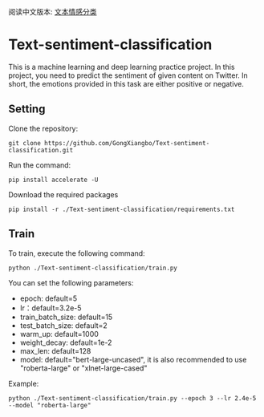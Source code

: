 阅读中文版本: [文本情感分类](README.zh.md)
# Text-sentiment-classification
This is a machine learning and deep learning practice project. In this project, you need to predict the sentiment of given content on Twitter. In short, the emotions provided in this task are either positive or negative.

## Setting
Clone the repository:
```
git clone https://github.com/GongXiangbo/Text-sentiment-classification.git
```
Run the command:
```
pip install accelerate -U
```
Download the required packages
```
pip install -r ./Text-sentiment-classification/requirements.txt
```

## Train
To train, execute the following command: 
```
python ./Text-sentiment-classification/train.py 
```
You can set the following parameters:

- epoch: default=5
- lr：default=3.2e-5
- train_batch_size: default=15
- test_batch_size: default=2
- warm_up: default=1000
- weight_decay: default=1e-2
- max_len: default=128
- model: default="bert-large-uncased", it is also recommended to use "roberta-large" or "xlnet-large-cased"

Example:
```
python ./Text-sentiment-classification/train.py --epoch 3 --lr 2.4e-5 --model "roberta-large"
```

